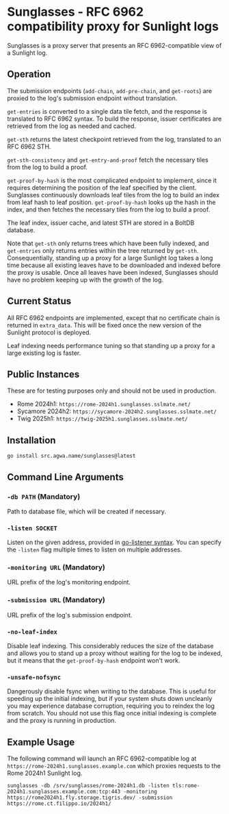 # Sunglasses - RFC 6962 compatibility proxy for Sunlight logs

Sunglasses is a proxy server that presents an RFC 6962-compatible view of a Sunlight log.

## Operation

The submission endpoints (`add-chain`, `add-pre-chain`, and `get-roots`) are proxied to the log's submission endpoint without translation.

`get-entries` is converted to a single data tile fetch, and the response is translated to RFC 6962 syntax.  To build the response, issuer certificates are retrieved from the log as needed and cached.

`get-sth` returns the latest checkpoint retrieved from the log, translated to an RFC 6962 STH.

`get-sth-consistency` and `get-entry-and-proof` fetch the necessary tiles from the log to build a proof.

`get-proof-by-hash` is the most complicated endpoint to implement, since it requires determining the position of the leaf specified by the client.  Sunglasses continuously downloads leaf tiles from the log to build an index from leaf hash to leaf position.  `get-proof-by-hash` looks up the hash in the index, and then fetches the necessary tiles from the log to build a proof.

The leaf index, issuer cache, and latest STH are stored in a BoltDB database.

Note that `get-sth` only returns trees which have been fully indexed, and `get-entries` only returns entries within the tree returned by `get-sth`.  Consequentially, standing up a proxy for a large Sunlight log takes a long time because all existing leaves have to be downloaded and indexed before the proxy is usable.  Once all leaves have been indexed, Sunglasses should have no problem keeping up with the growth of the log.

## Current Status

All RFC 6962 endpoints are implemented, except that no certificate chain is returned in `extra_data`.  This will be fixed once the new version of the Sunlight protocol is deployed.

Leaf indexing needs performance tuning so that standing up a proxy for a large existing log is faster.

## Public Instances

These are for testing purposes only and should not be used in production.

* Rome 2024h1: `https://rome-2024h1.sunglasses.sslmate.net/`
* Sycamore 2024h2: `https://sycamore-2024h2.sunglasses.sslmate.net/`
* Twig 2025h1: `https://twig-2025h1.sunglasses.sslmate.net/`

## Installation

```
go install src.agwa.name/sunglasses@latest
```

## Command Line Arguments

### `-db PATH` (Mandatory)

Path to database file, which will be created if necessary.

### `-listen SOCKET`

Listen on the given address, provided in [go-listener syntax](https://pkg.go.dev/src.agwa.name/go-listener#readme-listener-syntax).  You can specify the `-listen` flag multiple times to listen on multiple addresses.

### `-monitoring URL` (Mandatory)

URL prefix of the log's monitoring endpoint.

### `-submission URL` (Mandatory)

URL prefix of the log's submission endpoint.

### `-no-leaf-index`

Disable leaf indexing.  This considerably reduces the size of the database and allows you to stand up a proxy without waiting for the log to be indexed, but it means that the `get-proof-by-hash` endpoint won't work.

### `-unsafe-nofsync`

Dangerously disable fsync when writing to the database.  This is useful for speeding up the initial indexing, but if your system shuts down uncleanly you may experience database corruption, requiring you to reindex the log from scratch.  You should not use this flag once initial indexing is complete and the proxy is running in production.

## Example Usage

The following command will launch an RFC 6962-compatible log at `https://rome-2024h1.sunglasses.example.com` which proxies requests to the Rome 2024h1 Sunlight log.

```
sunglasses -db /srv/sunglasses/rome-2024h1.db -listen tls:rome-2024h1.sunglasses.example.com:tcp:443 -monitoring https://rome2024h1.fly.storage.tigris.dev/ -submission https://rome.ct.filippo.io/2024h1/
```
